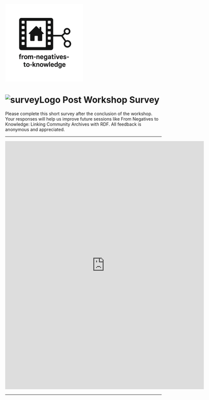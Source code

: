 <link rel="stylesheet" href="style.css">

<p align="left">
  <a href="https://darnellemelvin.github.io/from-negatives-to-knowledge">
    <img src="assets/images/negative2nodeInverse_logo.png" alt="Home" style="height: 250px;">
  </a>
</p>

# <img width="40" height="40" alt="surveyLogo" src="https://github.com/user-attachments/assets/e67a50e0-ec09-4a61-80e2-6d1ee192b5e0" /> Post Workshop Survey

Please complete this short survey after the conclusion of the workshop. Your responses will help us improve future sessions like From Negatives to Knowledge: Linking Community Archives with RDF. All feedback is anonymous and appreciated.

---

<iframe src="https://docs.google.com/forms/d/e/1FAIpQLSdwH5CL7ZOX6Rmg3jwPprc66NpNFuk2ZI--g74DPj3gXSZBkQ/viewform?embedded=true" width="640" height="800" frameborder="0" marginheight="0" marginwidth="0">Loading…</iframe>


---
